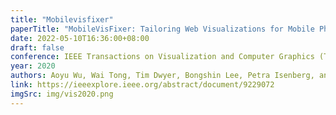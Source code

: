 ```yaml
---
title: "Mobilevisfixer"
paperTitle: "MobileVisFixer: Tailoring Web Visualizations for Mobile Phones Leveraging an Explainable Reinforcement Learning Framework"
date: 2022-05-10T16:36:00+08:00
draft: false
conference: IEEE Transactions on Visualization and Computer Graphics (TVCG)
year: 2020
authors: Aoyu Wu, Wai Tong, Tim Dwyer, Bongshin Lee, Petra Isenberg, and Huamin Qu
link: https://ieeexplore.ieee.org/abstract/document/9229072
imgSrc: img/vis2020.png
---
```


